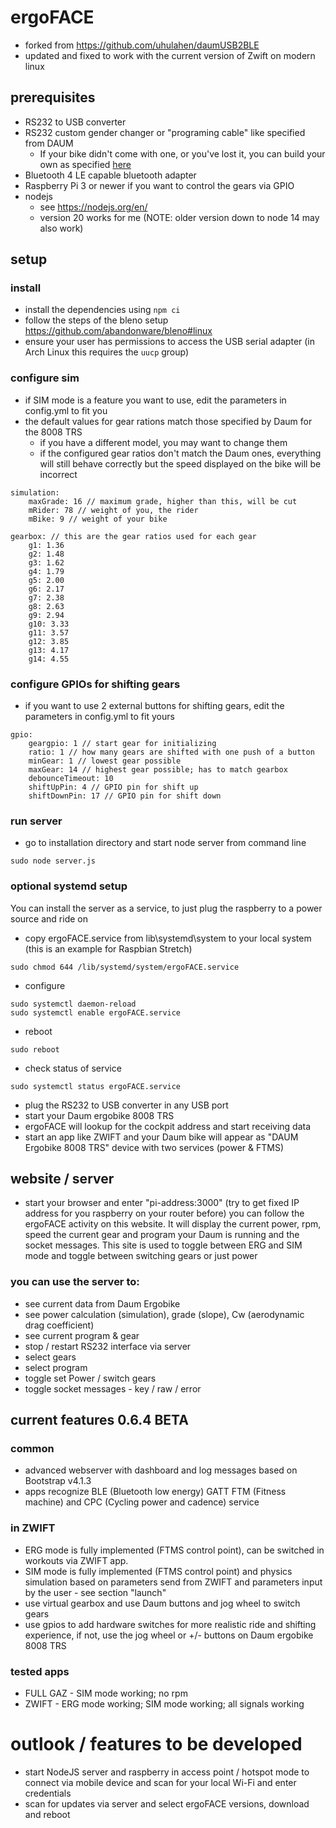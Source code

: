 # ergoFACE
* forked from https://github.com/uhulahen/daumUSB2BLE
* updated and fixed to work with the current version of Zwift on modern linux

## prerequisites
* RS232 to USB converter
* RS232 custom gender changer or "programing cable" like specified from DAUM
  * If your bike didn't come with one, or you've lost it, you can build your own as specified [here](https://bikeboard.at/forum/topic/1564-schnittstellenkabel-rs-232-an-pc/#comment-2424750)
* Bluetooth 4 LE capable bluetooth adapter
* Raspberry Pi 3 or newer if you want to control the gears via GPIO
* nodejs
  * see https://nodejs.org/en/
  * version 20 works for me (NOTE: older version down to node 14 may also work)


## setup

### install
* install the dependencies using `npm ci`
* follow the steps of the bleno setup https://github.com/abandonware/bleno#linux
* ensure your user has permissions to access the USB serial adapter (in Arch Linux this requires the `uucp` group)

### configure sim
* if SIM mode is a feature you want to use, edit the parameters in config.yml to fit you
* the default values for gear rations match those specified by Daum for the 8008 TRS
  * if you have a different model, you may want to change them
  * if the configured gear ratios don't match the Daum ones, everything will still behave correctly but the speed displayed on the bike will be incorrect
```
simulation:
    maxGrade: 16 // maximum grade, higher than this, will be cut
    mRider: 78 // weight of you, the rider
    mBike: 9 // weight of your bike

gearbox: // this are the gear ratios used for each gear
    g1: 1.36
    g2: 1.48
    g3: 1.62
    g4: 1.79
    g5: 2.00
    g6: 2.17
    g7: 2.38
    g8: 2.63
    g9: 2.94
    g10: 3.33
    g11: 3.57
    g12: 3.85
    g13: 4.17
    g14: 4.55
```

### configure GPIOs for shifting gears
* if you want to use 2 external buttons for shifting gears, edit the parameters in config.yml to fit yours
```
gpio:
    geargpio: 1 // start gear for initializing
    ratio: 1 // how many gears are shifted with one push of a button
    minGear: 1 // lowest gear possible
    maxGear: 14 // highest gear possible; has to match gearbox
    debounceTimeout: 10
    shiftUpPin: 4 // GPIO pin for shift up
    shiftDownPin: 17 // GPIO pin for shift down
```

### run server
* go to installation directory and start node server from command line
```shell
sudo node server.js
```

### optional systemd setup
You can install the server as a service, to just plug the raspberry to a power source and ride on

* copy ergoFACE.service from lib\systemd\system to your local system (this is an example for Raspbian Stretch)
```shell
sudo chmod 644 /lib/systemd/system/ergoFACE.service
```
* configure
```shell
sudo systemctl daemon-reload
sudo systemctl enable ergoFACE.service
```
* reboot
```shell
sudo reboot
```
* check status of service
```shell
sudo systemctl status ergoFACE.service
```

* plug the RS232 to USB converter in any USB port
* start your Daum ergobike 8008 TRS
* ergoFACE will lookup for the cockpit address and start receiving data
* start an app like ZWIFT and your Daum bike will appear as "DAUM Ergobike 8008 TRS" device with two services (power & FTMS)

## website / server
* start your browser and enter "pi-address:3000" (try to get fixed IP address for you raspberry on your router before)
you can follow the ergoFACE activity on this website.
It will display the current power, rpm, speed
the current gear and program your Daum is running and the socket messages.
This site is used to toggle between ERG and SIM mode and toggle between switching gears or just power
### you can use the server to:
* see current data from Daum Ergobike
* see power calculation (simulation), grade (slope), Cw (aerodynamic drag coefficient)
* see current program & gear
* stop / restart RS232 interface via server
* select gears
* select program
* toggle set Power / switch gears
* toggle socket messages - key / raw / error

## current features 0.6.4 BETA
### common
* advanced webserver with dashboard and log messages based on Bootstrap v4.1.3
* apps recognize BLE (Bluetooth low energy) GATT FTM (Fitness machine) and CPC (Cycling power and cadence) service
### in ZWIFT
* ERG mode is fully implemented (FTMS control point), can be switched in workouts via ZWIFT app.
* SIM mode is fully implemented (FTMS control point) and physics simulation based on parameters send from ZWIFT and parameters input by the user - see section "launch"
* use virtual gearbox and use Daum buttons and jog wheel to switch gears
* use gpios to add hardware switches for more realistic ride and shifting experience, if not, use the jog wheel or +/- buttons on Daum ergobike 8008 TRS

### tested apps
* FULL GAZ - SIM mode working; no rpm
* ZWIFT - ERG mode working; SIM mode working; all signals working

# outlook / features to be developed
* start NodeJS server and raspberry in access point / hotspot mode to connect via mobile device and scan for your local Wi-Fi and enter credentials
* scan for updates via server and select ergoFACE versions, download and reboot
